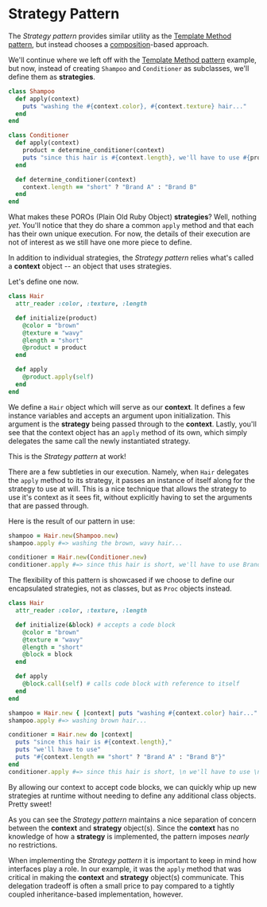 Strategy Pattern
================

The *Strategy pattern* provides similar utility as the [Template Method pattern](patterns/template_method.md), but instead chooses a [composition](/concepts/inheritance-vs-composition.md#composition)-based approach.

We'll continue where we left off with the [Template Method pattern](patterns/template_method.md) example, but now, instead of creating `Shampoo` and `Conditioner` as subclasses, we'll define them as **strategies**.

```ruby
class Shampoo
  def apply(context)
    puts "washing the #{context.color}, #{context.texture} hair..."
  end
end

class Conditioner
  def apply(context)
    product = determine_conditioner(context)
    puts "since this hair is #{context.length}, we'll have to use #{product}"
  end

  def determine_conditioner(context)
    context.length == "short" ? "Brand A" : "Brand B"
  end
end
```

What makes these POROs (Plain Old Ruby Object) **strategies**? Well, nothing *yet*. You'll notice that they do share a common `apply` method and that each has their own unique execution. For now, the details of their execution are not of interest as we still have one more piece to define.

In addition to individual strategies, the *Strategy pattern* relies what's called a **context** object -- an object that uses strategies.

Let's define one now.

```ruby
class Hair
  attr_reader :color, :texture, :length

  def initialize(product)
    @color = "brown"
    @texture = "wavy"
    @length = "short"
    @product = product
  end

  def apply
    @product.apply(self)
  end
end
```

We define a `Hair` object which will serve as our **context**. It defines a few instance variables and accepts an argument upon initialization. This argument is the **strategy** being passed through to the **context**. Lastly, you'll see that the context object has an `apply` method of its own, which simply delegates the same call the newly instantiated strategy.

This is the *Strategy pattern* at work!

There are a few subtleties in our execution. Namely, when `Hair` delegates the `apply` method to its strategy, it passes an instance of itself along for the strategy to use at will. This is a nice technique that allows the strategy to use it's context as it sees fit, without explicitly having to set the arguments that are passed through.

Here is the result of our pattern in use:

```ruby
shampoo = Hair.new(Shampoo.new)
shampoo.apply #=> washing the brown, wavy hair...

conditioner = Hair.new(Conditioner.new)
conditioner.apply #=> since this hair is short, we'll have to use Brand A
```

The flexibility of this pattern is showcased if we choose to define our encapsulated strategies, not as classes, but as `Proc` objects instead.

```ruby
class Hair
  attr_reader :color, :texture, :length

  def initialize(&block) # accepts a code block
    @color = "brown"
    @texture = "wavy"
    @length = "short"
    @block = block
  end

  def apply
    @block.call(self) # calls code block with reference to itself
  end
end

shampoo = Hair.new { |context| puts "washing #{context.color} hair..." }
shampoo.apply #=> washing brown hair...

conditioner = Hair.new do |context|
  puts "since this hair is #{context.length},"
  puts "we'll have to use"
  puts "#{context.length == "short" ? "Brand A" : "Brand B"}"
end
conditioner.apply #=> since this hair is short, \n we'll have to use \n Brand A
```

By allowing our context to accept code blocks, we can quickly whip up new strategies at runtime without needing to define any additional class objects. Pretty sweet!

As you can see the *Strategy pattern* maintains a nice separation of concern between the **context** and **strategy** object(s). Since the **context** has no knowledge of how a **strategy** is implemented, the pattern imposes *nearly* no restrictions.

When implementing the *Strategy pattern* it is important to keep in mind how interfaces play a role. In our example, it was the `apply` method that was critical in making the **context** and **strategy** object(s) communicate. This delegation tradeoff is often a small price to pay compared to a tightly coupled inheritance-based implementation, however.
